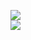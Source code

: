 [![](https://img.shields.io/badge/Made%20With-Github%20Spray-lightgrey.svg?style=for-the-badge&logo=github)](https://github.com/Annihil/github-spray#13472)  
[![](https://i.imgur.com/2DrTn0Z.gif)](https://github.com/Annihil/github-spray)